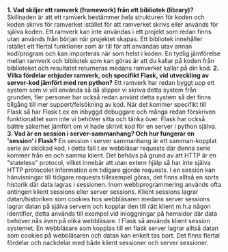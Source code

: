 **1. Vad skiljer ett ramverk (framework) från ett bibliotek (library)?**
Skillnaden är att ett ramverk bestämmer hela strukturen för koden och koden skrivs för ramverket istället för att ramverket skrivs eller används för själva koden. Ett ramverk kan inte användas i ett projekt som redan finns utan används från början när projektet skapas. Ett bibliotek innehåller istället ett flertal funktioner som är till för att användas utav annan kod/program och kan importeras när som helst i koden. En tydlig jämförelse mellan ramverk och bibliotek som kan göras är att du kallar på koden från biblioteket och resultatet returneras medans ramverket kallar på din kod.
**2. Vilka fördelar erbjuder ramverk, och specifikt Flask, vid utveckling av server-kod jämfört med ren python?**
Ett ramverk har redan byggt upp ett system som vi vill använda så då slipper vi skriva detta system från grunden, fler personer har också redan använt detta system så det finns tillgång till mer support/felsökning av kod. När det kommer specifikt till Flask så har Flask t.ex en inbyggd debuggare och många redan förskriven funktionalitet som inte vi behöver sitta och tänka över. Flask har också bättre säkerhet jämfört om vi hade skrivit kod för en server i python själva.
**3. Vad är en session i server-sammanhang? Och hur fungerar en 'session' i Flask?**
En session i server sammanhang är ett samman-kopplat serie av skickad kod, i detta fall t.ex webbläsar requests där denna serie kommer från en och samma klient. Det behövs på grund av att HTTP är en "stateless" protocol, vilket innebär att utan extern hjälp så har inte själva HTTP protocolet information om tidigare gjorde requests. I en session kan hänvisningar till tidigare requests tillexempel göras, det finns alltså en sorts historik där data lagras i sessionen. Inom webbprogrammering används ofta antingen klient sessions eller server sessions. Klient sessions lagrar datan/historiken som cookies hos webbläsaren medans server sessions lagrar datan på själva servern och kopplar den till rätt klient m.h.a någon identifier, detta används till exempel vid inloggningar på hemsidor där data behöver nås även på olika webbläsare. I Flask så används klient session systemet. En webbläsare som kopplas till en flask server lagrar alltså datan som cookies på webbläsaren och datan kan enkelt tas bort. Det finns flertal fördelar och nackdelar med både klient sessioner och server sessioner.
